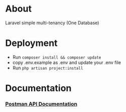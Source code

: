 <h1>About</h1>
<p>Laravel simple multi-tenancy (One Database)</p>

<h1>Deployment</h1>
<ul>
    <li>Run <code>composer install && composer update</code> </li>
    <li>copy .env.example as .env and update your .env file</li>
    <li>Run <code>php artisan project:install</code></li>
</ul>
<h1>Documentation</h1>
<h3><a href="https://app.getpostman.com/run-collection/4434327-45072ec1-3a68-4e69-8343-91747aacfe27?action=collection%2Ffork&collection-url=entityId%3D4434327-45072ec1-3a68-4e69-8343-91747aacfe27%26entityType%3Dcollection%26workspaceId%3De47f7d11-fcf7-4288-aa02-7ae6574a8ae0">Postman API Documentation</a></h3>
